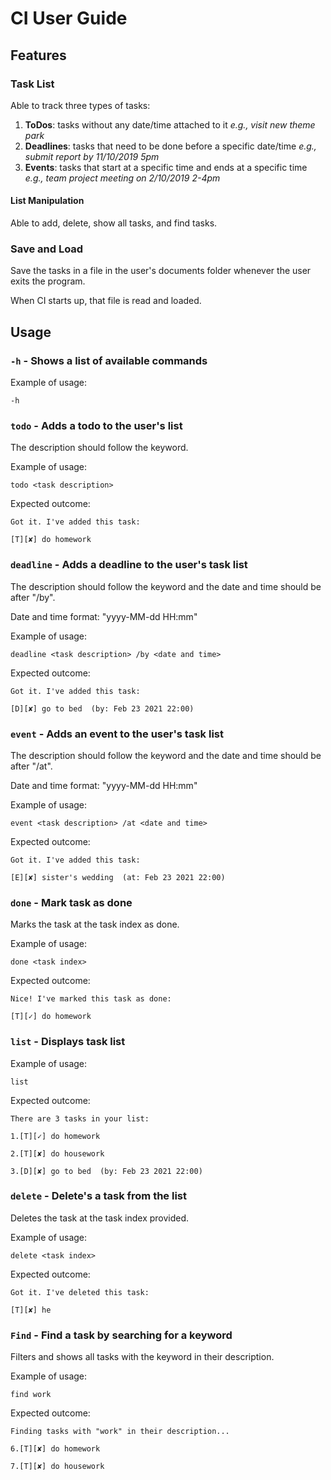 # CI User Guide

## Features 

### Task List
Able to track three types of tasks:
1. **ToDos**: tasks without any date/time attached to it *e.g., visit new theme park*
2. **Deadlines**: tasks that need to be done before a specific date/time *e.g., submit report by 11/10/2019 5pm*
3. **Events**: tasks that start at a specific time and ends at a specific time *e.g., team project meeting on 2/10/2019 2-4pm*

#### List Manipulation
Able to add, delete, show all tasks, and find tasks.

### Save and Load
Save the tasks in a file in the user's documents folder whenever the user exits the program.

When CI starts up, that file is read and loaded.

## Usage

### `-h` - Shows a list of available commands

Example of usage:

`-h`

### `todo` - Adds a todo to the user's list

The description should follow the keyword.

Example of usage:

`todo <task description>`

Expected outcome:

`Got it. I've added this task:`

`[T][✘] do homework`

### `deadline` - Adds a deadline to the user's task list

The description should follow the keyword and the date and time should be after "/by".

Date and time format: "yyyy-MM-dd HH:mm"

Example of usage:

`deadline <task description> /by <date and time>`

Expected outcome:

`Got it. I've added this task:`

`[D][✘] go to bed  (by: Feb 23 2021 22:00)`

### `event` - Adds an event to the user's task list

The description should follow the keyword and the date and time should be after "/at".

Date and time format: "yyyy-MM-dd HH:mm"

Example of usage:

`event <task description> /at <date and time>`

Expected outcome:

`Got it. I've added this task:`

`[E][✘] sister's wedding  (at: Feb 23 2021 22:00)`

### `done` - Mark task as done

Marks the task at the task index as done.

Example of usage:

`done <task index>`

Expected outcome:

`Nice! I've marked this task as done:`

`[T][✓] do homework`

### `list` - Displays task list

Example of usage:

`list`

Expected outcome:

`There are 3 tasks in your list:`

`1.[T][✓] do homework`

`2.[T][✘] do housework`

`3.[D][✘] go to bed  (by: Feb 23 2021 22:00)`

### `delete` - Delete's a task from the list

Deletes the task at the task index provided.

Example of usage:

`delete <task index>`

Expected outcome:

`Got it. I've deleted this task:`

`[T][✘] he`

### `Find` - Find a task by searching for a keyword

Filters and shows all tasks with the keyword in their description.

Example of usage:

`find work`

Expected outcome:

`Finding tasks with "work" in their description...`

`6.[T][✘] do homework`

`7.[T][✘] do housework`
